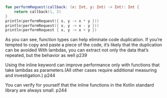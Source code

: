 
```kotlin
fun performRequest(callback: (x: Int, y: Int) -> Int): Int {
    return callback(1, 2)
}
println(performRequest({ x, y -> x * y }))
println(performRequest({ x, y -> x - y }))
println(performRequest { x, y -> x + y })
```


As you can see, function types can help eliminate code duplication.
If you’re tempted to copy and paste a piece of the code, it’s likely that the duplication can be avoided
With lambdas, you can extract not only the data that’s repeated, but the behavior as well
p239


Using the inline keyword can improve performance only with
functions that take lambdas as parameters.(All other cases require additional measuring and investigation.)
p244


You can verify for yourself that the inline functions in the Kotlin standard library are
always small.
p244